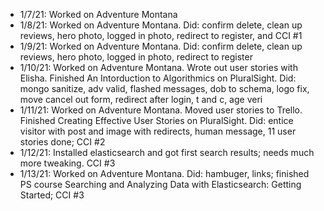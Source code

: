 - 1/7/21: Worked on Adventure Montana
- 1/8/21: Worked on Adventure Montana. Did: confirm delete, clean up reviews, hero photo, logged in photo, redirect to register, and CCI #1
- 1/9/21: Worked on Adventure Montana. Did: confirm delete, clean up reviews, hero photo, logged in photo, redirect to register
- 1/10/21: Worked on Adventure Montana. Wrote out user stories with Elisha. Finished An Intorduction to Algorithmics on PluralSight. Did: mongo sanitize, adv valid, flashed messages, dob to schema, logo fix, move cancel out form, redirect after login, t and c, age veri
- 1/11/21: Worked on Adventure Montana. Moved user stories to Trello. Finished Creating Effective User Stories on PluralSight. Did: entice visitor with post and image with redirects, human message, 11 user stories done; CCI #2
- 1/12/21: Installed elasticsearch and got first search results; needs much more tweaking. CCI #3
- 1/13/21: Worked on Adventure Montana. Did: hambuger, links; finished PS course Searching and Analyzing Data with Elasticsearch: Getting Started; CCI #3